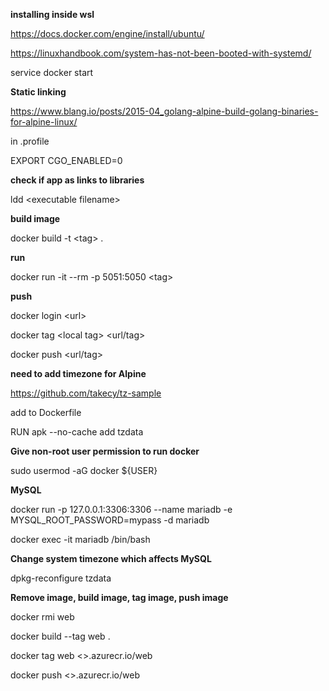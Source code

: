 **installing inside wsl**

https://docs.docker.com/engine/install/ubuntu/

https://linuxhandbook.com/system-has-not-been-booted-with-systemd/

service docker start


**Static linking**

https://www.blang.io/posts/2015-04_golang-alpine-build-golang-binaries-for-alpine-linux/

in .profile

EXPORT CGO_ENABLED=0


**check if app as links to libraries**

ldd \<executable filename\>


**build image**

docker build -t \<tag\> .


**run**

docker run -it --rm -p 5051:5050 \<tag\>



**push**

docker login \<url\>

docker tag \<local tag\>  \<url/tag\>

docker push \<url/tag\>

**need to add timezone for Alpine**

https://github.com/takecy/tz-sample

add to Dockerfile

RUN apk --no-cache add tzdata


**Give non-root user permission to run docker**

sudo usermod -aG docker ${USER}


**MySQL**

docker run -p 127.0.0.1:3306:3306 --name mariadb -e MYSQL_ROOT_PASSWORD=mypass -d mariadb

docker exec -it mariadb  /bin/bash

**Change system timezone which affects MySQL**

dpkg-reconfigure tzdata


**Remove image, build image, tag image, push image**

docker rmi web

docker build --tag web .

docker tag web <>.azurecr.io/web

docker push <>.azurecr.io/web
